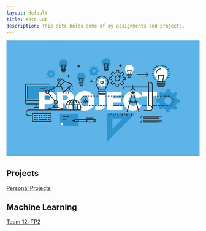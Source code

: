 ```yaml
---
layout: default
title: Kate Luo 
description: This site holds some of my assignments and projects. 
---
```



![ ](project.jpg)
## Projects

[Personal Projects](/code/index.md)


## Machine Learning
[Team 12: TP2](/Group_Projects/index.md)
